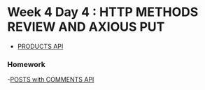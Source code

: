 
# Week 4 Day 4 : HTTP METHODS REVIEW AND AXIOUS PUT 

- [PRODUCTS API]()



### Homework
-[POSTS with COMMENTS API](https://tuwaiq-academy.slack.com/files/U02G3S4EQR2/F02KY21QCUD/posts-api.postman_collection.json)
